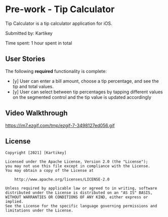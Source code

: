 

# Pre-work - Tip Calculator

Tip Calculator is a tip calculator application for iOS.

Submitted by: Kartikey

Time spent: 1 hour spent in total

## User Stories

The following **required** functionality is complete:

* [y] User can enter a bill amount, choose a tip percentage, and see the tip and total values.
* [y] User can select between tip percentages by tapping different values on the segmented control and the tip value is updated accordingly



## Video Walkthrough


https://im7.ezgif.com/tmp/ezgif-7-3498127ed056.gif


## License

    Copyright [2021] [Kartikey]

    Licensed under the Apache License, Version 2.0 (the "License");
    you may not use this file except in compliance with the License.
    You may obtain a copy of the License at

        http://www.apache.org/licenses/LICENSE-2.0

    Unless required by applicable law or agreed to in writing, software
    distributed under the License is distributed on an "AS IS" BASIS,
    WITHOUT WARRANTIES OR CONDITIONS OF ANY KIND, either express or implied.
    See the License for the specific language governing permissions and
    limitations under the License.
